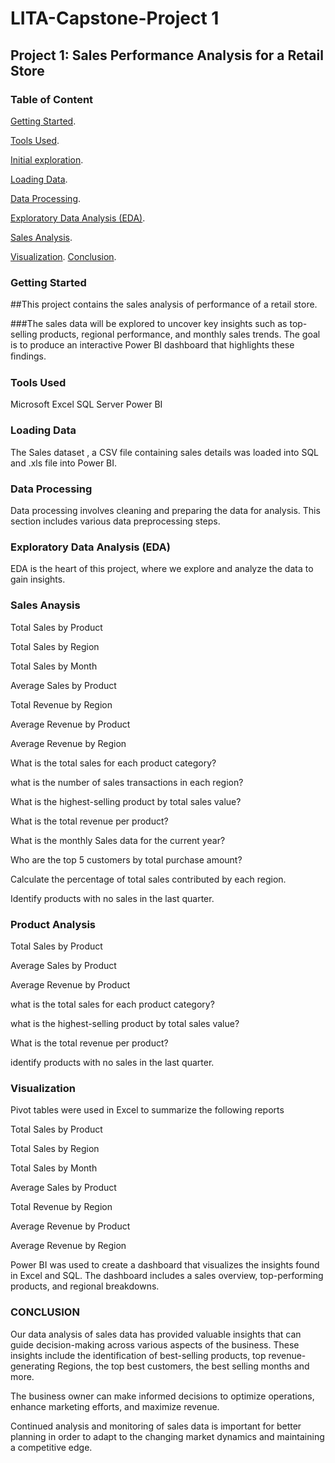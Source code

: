 # LITA-Capstone-Project 1

## Project 1: Sales Performance Analysis for a Retail Store

### Table of Content

[Getting Started](#Getting-Started,).

[Tools Used](#Tools-Used).

[Initial exploration](#Initial-exploration).

[Loading Data](#Loading-Data).

[Data Processing](#Data-Processing).

[Exploratory Data Analysis (EDA)](#Exploratory-Data-Analysis-(EDA)).

[Sales Analysis](#Sales-Analysis).

[Visualization](#Visualization).
[Conclusion](#Conclusion).

### Getting Started

##This project contains the sales analysis of performance of a retail store. 

###The sales data will be explored to uncover key insights such as top-selling products, regional performance, and monthly sales trends. The goal is to produce an interactive Power BI dashboard that highlights these ﬁndings. 

### Tools Used 

Microsoft Excel 
SQL Server 
Power BI 

### Loading Data

The  Sales dataset , a CSV file containing sales details  was loaded into SQL and .xls file into Power BI.

### Data Processing

Data processing involves cleaning and preparing the data for analysis. This section includes various data preprocessing steps.

### Exploratory Data Analysis (EDA)

EDA is the heart of this project, where we explore and analyze the data to gain insights.

### Sales Anaysis

Total Sales by Product 

Total Sales by Region

Total Sales by Month

Average Sales by Product 

Total Revenue by Region

Average Revenue by Product 

Average Revenue by Region 

What is the total sales for each product category?

what is the number of sales transactions in each region?

What is the highest-selling product by total sales value?

What is the total revenue per product?

What is the monthly Sales data for the current year?

Who are the top 5 customers by total purchase amount?

Calculate the percentage of total sales contributed by each region. 

Identify products with no sales in the last quarter. 

### Product Analysis

Total Sales by Product

Average Sales by Product 

Average Revenue by Product 

what is the total sales for each product category?

 what is the highest-selling product by total sales value?

What is the total revenue per product?

 identify products with no sales in the last quarter. 

### Visualization 

Pivot tables were used in Excel to summarize the following reports 

Total Sales by Product 

Total Sales by Region

Total Sales by Month

Average Sales by Product 

Total Revenue by Region

Average Revenue by Product 

Average Revenue by Region

Power BI was used to create a dashboard that visualizes the insights found in Excel and SQL. The dashboard includes a sales overview, top-performing products, and regional breakdowns. 

### CONCLUSION

Our data analysis of sales data has provided valuable insights that can guide decision-making across various aspects of the business. These insights include the identification of  best-selling products, top revenue-generating Regions, the top best customers, the best selling months and more. 

The business owner can make informed decisions to optimize operations, enhance marketing efforts, and maximize revenue.

 Continued analysis and monitoring of sales data is important for better planning  in order to adapt to the changing market dynamics and maintaining a competitive edge.



